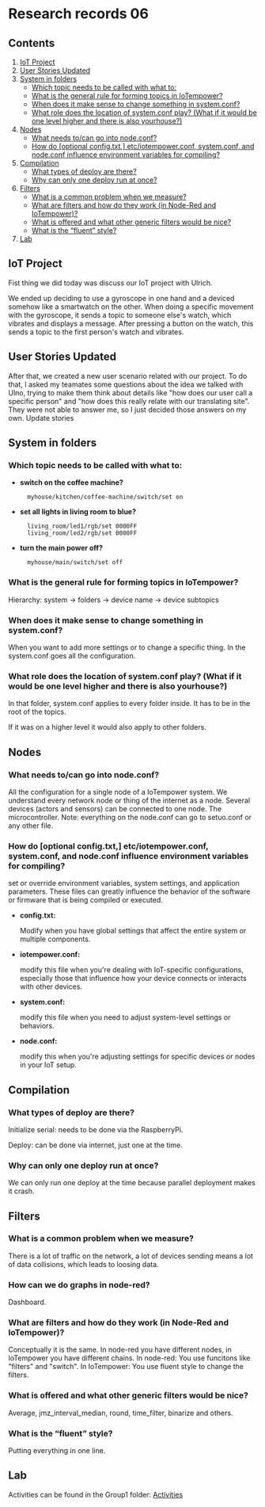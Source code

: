 # Research records 06

## Contents
1. [IoT Project](#iot-project)
2. [User Stories Updated](#user-stories-updated)
3. [System in folders](#system-in-folders)
    - [Which topic needs to be called with what to:](#which-topic-needs-to-be-called-with-what-to)
    - [What is the general rule for forming topics in IoTempower?](#what-is-the-general-rule-for-forming-topics-in-iotempower)
    - [When does it make sense to change something in system.conf?](#when-does-it-make-sense-to-change-something-in-systemconf)
    - [What role does the location of system.conf play? (What if it would be one level higher and there is also yourhouse?)](#what-role-does-the-location-of-systemconf-play-what-if-it-would-be-one-level-higher-and-there-is-also-yourhouse)
4. [Nodes](#nodes)
    - [What needs to/can go into node.conf?](#what-needs-tocan-go-into-nodeconf)
    - [How do [optional config.txt,] etc/iotempower.conf, system.conf, and node.conf influence environment variables for compiling?](#how-do-optional-configtxt-etciotempowerconf-systemconf-and-nodeconf-influence-environment-variables-for-compiling)
5. [Compilation](#compilation)
    - [What types of deploy are there?](#what-types-of-deploy-are-there)
    - [Why can only one deploy run at once?](#why-can-only-one-deploy-run-at-once)
6. [Filters](#filters)
    - [What is a common problem when we measure?](#what-is-a-common-problem-when-we-measure)
    - [What are filters and how do they work (in Node-Red and IoTempower)?](#what-are-filters-and-how-do-they-work-in-node-red-and-iotempower)
    - [What is offered and what other generic filters would be nice?](#what-is-offered-and-what-other-generic-filters-would-be-nice)
    - [What is the “fluent” style?](#what-is-the-fluent-style)
7. [Lab](#lab)

## IoT Project
Fist thing we did today was discuss our IoT project with Ulrich. 

We ended up deciding to use a gyroscope in one hand and a deviced somehow like a smartwatch on the other. When doing a specific movement with the gyroscope, it sends a topic to someone else's watch, which vibrates and displays a message. After pressing a button on the watch, this sends a topic to the first person's watch and vibrates.

## User Stories Updated
After that, we created a new user scenario related with our project. To do that, I asked my teamates some questions about the idea we talked with Ulno, trying to make them think about details like "how does our user call a specific person" and "how does this really relate with our translating site". They were not able to answer me, so I just decided those answers on my own.
Update stories

## System in folders
### Which topic needs to be called with what to:
- **switch on the coffee machine?**

        myhouse/kitchen/coffee-machine/switch/set on

- **set all lights in living room to blue?**

        living_room/led1/rgb/set 0000FF
        living_room/led2/rgb/set 0000FF


- **turn the main power off?**

        myhouse/main/switch/set off


### What is the general rule for forming topics in IoTempower?

Hierarchy: system -> folders -> device name -> device subtopics

### When does it make sense to change something in system.conf?

When you want to add more settings or to change a specific thing. In the system.conf goes all the configuration.
        
### What role does the location of system.conf play? (What if it would be one level higher and there is also yourhouse?)

In that folder, system.conf applies to every folder inside. It has to be in the root of the topics.

If it was on a higher level it would also apply to other folders.

## Nodes
### What needs to/can go into node.conf?
All the configuration for a single node of a IoTempower system. We understand every network node or thing of the internet as a node.
Several devices (actors and sensors) can be connected to one node. 
The microcontroller.
Note: everything on the node.conf can go to setuo.conf or any other file.


### How do [optional config.txt,] etc/iotempower.conf, system.conf, and node.conf influence environment variables for compiling?
set or override environment variables, system settings, and application parameters. These files can greatly influence the behavior of the software or firmware that is being compiled or executed.

- **config.txt:**
       
    Modify when you have global settings that affect the entire system or multiple components.

- **iotempower.conf:** 
        
    modify this file when you're dealing with IoT-specific configurations, especially those that influence how your device connects or interacts with other devices.
- **system.conf:** 
        
    modify this file when you need to adjust system-level settings or behaviors.
- **node.conf:** 

    modify this when you're adjusting settings for specific devices or nodes in your IoT setup.


## Compilation

### What types of deploy are there?
Initialize serial: needs to be done via the RaspberryPi.

Deploy: can be done via internet, just one at the time.

### Why can only one deploy run at once?
We can only run one deploy at the time because parallel deployment makes it crash.

## Filters
### What is a common problem when we measure?
There is a lot of traffic on the network, a lot of devices sending means a lot of data collisions, which leads to loosing data.
### How can we do graphs in node-red?
Dashboard.
### What are filters and how do they work (in Node-Red and IoTempower)?
Conceptually it is the same.
In node-red you have different nodes, in IoTempower you have different chains.
In node-red:
You use funcitons like "filters" and "switch".
In IoTempower:
You use fluent style to change the filters.
### What is offered and what other generic filters would be nice?
Average, jmz_interval_median, round, time_filter, binarize and others.
### What is the “fluent” style?
Putting everything in one line.

## Lab
Activities can be found in the Group1 folder: 
[Activities](/Teamfolder/Group1/exercises/exercise06/README.md)